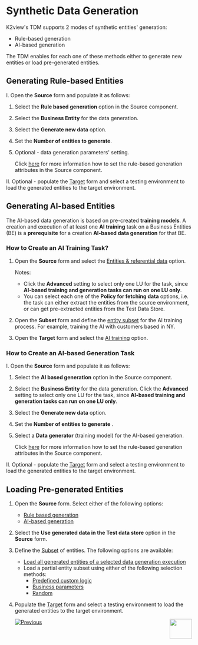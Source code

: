 # Synthetic Data Generation

K2view's TDM supports 2 modes of synthetic entities' generation:

- Rule-based generation
- AI-based generation

The TDM enables for each one of these methods either to generate new entities or load pre-generated entities.

## Generating Rule-based Entities

I. Open the **Source** form and populate it as follows:

1. Select the **Rule based generation** option in the Source component.
2. Select the **Business Entity** for the data generation.
3. Select the **Generate new data** option.
4. Set the **Number of entities to generate**.
5. Optional - data generation parameters' setting.

   Click [here](14d_task_source_rule_based_generation.md) for more information how to set the rule-based generation attributes in the Source component.

II. Optional - populate the [Target](17a_task_target_component_entities.md) form and select a testing environment to load the generated entities to the target environment. 

## Generating AI-based Entities

The AI-based data generation is based on pre-created **training models**. A creation and execution of at least one **AI training** task on a Business Entities (BE) is a **prerequisite** for a creation **AI-based data generation** for that BE.

### How to Create an AI Training Task? 

1. Open the **Source** form and select the [Entities & referential data](14b_task_source_component_entities.md) option. 

   Notes:

   - Click the **Advanced** setting to select only one LU for the task, since **AI-based training and generation tasks can run on one LU only**.
   - You can select each one of the **Policy for fetching data** options, i.e. the task can either extract the entities  from the source environment, or  can get pre-extracted entities from the Test Data Store. 

2. Open the **Subset** form and define the [entity subset](15a_entity_subset.md) for the AI training process.  For example, training the AI with customers based in NY.

3. Open the **Target** form and select the [AI training](17a_task_target_component_entities.md) option.

### How to Create an AI-based Generation Task 

I. Open the **Source** form and populate it as follows:

1. Select the **AI based generation** option in the Source component.
2. Select the **Business Entity** for the data generation. Click the **Advanced** setting to select only one LU for the task, since **AI-based training and generation tasks can run on one LU only**.
3. Select the **Generate new data** option.
4. Set the **Number of entities to generate** .
5. Select a **Data generator** (training model) for the AI-based generation.

   Click [here](14e_task_source_ai_based_generation.md) for more information how to set the rule-based generation attributes in the Source component.

II. Optional - populate the [Target](17a_task_target_component_entities.md) form and select a testing environment to load the generated entities to the target environment. 



## Loading Pre-generated Entities

1. Open the  **Source** form. Select either of the following options:

   - [Rule based generation](14d_task_source_rule_based_generation.md)
   - [AI-based generation](14e_task_source_ai_based_generation.md)

2. Select the **Use generated data in the Test data store** option in the **Source** form.

3. Define the [Subset](15a_entity_subset.md) of entities. The following options are available:

   - [Load all generated entities of a selected data generation execution](15a_entity_subset.md#synthetic-entities---load-all-generated-entities-of-a-selected-data-generation-execution)
   - Load a partial entity subset using either of the following selection methods:
     - [Predefined custom logic](15a_entity_subset.md#predefined-custom-logic)
     - [Business parameters](15a_entity_subset.md#business-parameters)
     - [Random](15a_entity_subset.md#synthetic-entities---load-all-generated-entities-of-a-selected-data-generation-execution)

4. Populate the [Target](17a_task_target_component_entities.md) form and select a testing environment to load the generated entities to the target environment. 

   

   

    [![Previous](/articles/images/Previous.png)](18_task_provision_entities_from_source_env)[<img align="right" width="60" height="54" src="/articles/images/Next.png">](20_task_provision_tables.md)

   

   

     
